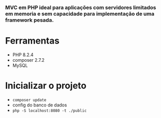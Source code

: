 <h3>MVC em PHP ideal para aplicações com servidores limitados em memoria e sem capacidade para implementação de uma framework pesada.</h3>

# Ferramentas
* PHP 8.2.4
* composer 2.7.2
* MySQL

# Inicializar o projeto
* ```composer update```
* config do banco de dados
* ```php -S localhost:8080 -t ./public```
